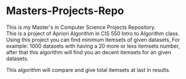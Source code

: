 # Masters-Projects-Repo
This is my Master's in Computer Science Projects Repository. <br>
This is a project of Apriori Algorithm in CIS 550 Intro to Algorithm class. <br>
Using this project you can find minimum itemsets of given datasets, For example: 1000 datasets with having a 20 more or less itemsets number, after that this algorithm will find you an decent itemsets for an given datasets.<br>

This algorithm will compare and give total itemsets at last in results.
